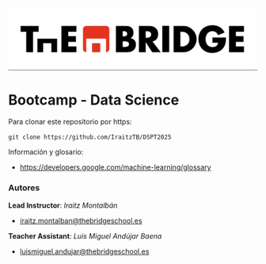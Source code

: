 ![The Bridge](./1-Ramp_Up/Git/img/TheBridge_logo.png)

# Bootcamp - Data Science

Para clonar este repositorio por https:

```
git clone https://github.com/IraitzTB/DSPT2025
```

Información y glosario:

- https://developers.google.com/machine-learning/glossary

### Autores

**Lead Instructor**: *Iraitz Montalbán*

- iraitz.montalban@thebridgeschool.es

**Teacher Assistant**: *Luis Miguel Andújar Baena*

- luismiguel.andujar@thebridgeschool.es